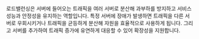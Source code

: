 로드밸런싱은 서버에 들어오는 트래픽을 여러 서버로 분산해 과부하를 방지하고 서비스 성능과 안정성을 유지하는 역할입니다. 
특정 서버에 장애가 발생하면 트래픽을 다른 서버로 우회시키거나 트래픽을 균등하게 분산해 자원을 효율적으로 사용하게 됩니다.
그리고 서버를 추가하여 트래픽 증가에 유연하게 대응할 수 있어 확장성을 지원합니다.